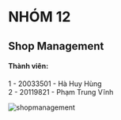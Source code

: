 # NHÓM 12

## Shop Management

#### Thành viên:
1 - 20033501 - Hà Huy Hùng<br>
2 - 20119821 - Phạm Trung Vĩnh

![shopmanagement](https://github.com/iuh20033501/ShopManagement/assets/93374471/9ef0704f-5762-427d-bd6b-11a60427d137)



